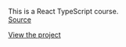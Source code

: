 This is a React TypeScript course.  
[Source](https://www.youtube.com/watch?v=92qcfeWxtnY)  

[View the project](https://victorizbitskiy.github.io/react-ts-course)
